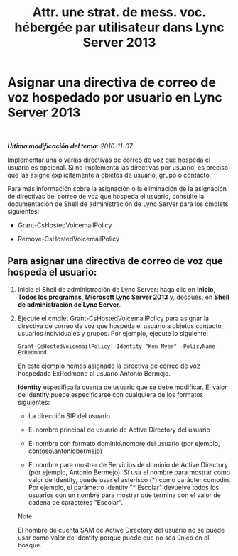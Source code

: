 ﻿---
title: "Attr. une strat. de mess. voc. hébergée par utilisateur dans Lync Server 2013"
TOCTitle: "Attr. une strat. de mess. voc. hébergée par utilisateur dans Lync Server 2013"
ms:assetid: d44c71a0-4407-4ab4-b7e0-d671dde3425f
ms:mtpsurl: https://technet.microsoft.com/es-es/library/Gg398919(v=OCS.15)
ms:contentKeyID: 48276782
ms.date: 01/07/2017
mtps_version: v=OCS.15
ms.translationtype: HT
---

# Asignar una directiva de correo de voz hospedado por usuario en Lync Server 2013

 

_**Última modificación del tema:** 2010-11-07_

Implementar una o varias directivas de correo de voz que hospeda el usuario es opcional. Si no implementa las directivas por usuario, es preciso que las asigne explícitamente a objetos de usuario, grupo o contacto.

Para más información sobre la asignación o la eliminación de la asignación de directivas del correo de voz que hospeda el usuario, consulte la documentación de Shell de administración de Lync Server para los cmdlets siguientes:

  - Grant-CsHostedVoicemailPolicy

  - Remove-CsHostedVoicemailPolicy

## Para asignar una directiva de correo de voz que hospeda el usuario:

1.  Inicie el Shell de administración de Lync Server: haga clic en **Inicio**, **Todos los programas**, **Microsoft Lync Server 2013** y, después, en **Shell de administración de Lync Server**.

2.  Ejecute el cmdlet Grant-CsHostedVoicemailPolicy para asignar la directiva de correo de voz que hospeda el usuario a objetos contacto, usuarios individuales y grupos. Por ejemplo, ejecute lo siguiente:
    
        Grant-CsHostedVoicemailPolicy -Identity "Ken Myer" -PolicyName ExRedmond
    
    En este ejemplo hemos asignado la directiva de correo de voz hospedado ExRedmond al usuario Antonio Bermejo.
    
    **Identity** especifica la cuenta de usuario que se debe modificar. El valor de Identity puede especificarse con cualquiera de los formatos siguientes:
    
      - La dirección SIP del usuario
    
      - El nombre principal de usuario de Active Directory del usuario
    
      - El nombre con formato dominio\\nombre del usuario (por ejemplo, contoso\\antoniobermejo)
    
      - El nombre para mostrar de Servicios de dominio de Active Directory (por ejemplo, Antonio Bermejo). Si usa el nombre para mostrar como valor de Identity, puede usar el asterisco (\*) como carácter comodín. Por ejemplo, el parámetro Identity "\* Escolar" devuelve todos los usuarios con un nombre para mostrar que termina con el valor de cadena de caracteres "Escolar".
    

    > [!NOTE]
    > El nombre de cuenta SAM de Active Directory del usuario no se puede usar como valor de Identity porque puede que no sea único en el bosque.



